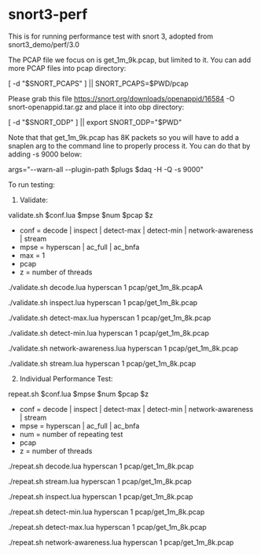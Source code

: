 # snort3-perf

This is for running performance test with snort 3, adopted from snort3_demo/perf/3.0

The PCAP file we focus on is get_1m_9k.pcap, but limited to it. You can add more PCAP files into pcap directory:

[ -d "$SNORT_PCAPS" ] || SNORT_PCAPS=$PWD/pcap

Please grab this file https://snort.org/downloads/openappid/16584 -O snort-openappid.tar.gz
and place it into obp directory:

[ -d "$SNORT_ODP" ] || export SNORT_ODP="$PWD"

Note that that get_1m_9k.pcap has 8K packets so you will have to add a snaplen arg to the command line to properly process it. 
You can do that by adding -s 9000 below:

args="--warn-all --plugin-path $plugs $daq -H -Q -s 9000"

To run testing:

1) Validate:

validate.sh $conf.lua $mpse $num $pcap $z

- conf = decode | inspect | detect-max | detect-min | network-awareness | stream
- mpse = hyperscan | ac_full | ac_bnfa
- max = 1
- pcap
- z = number of threads

./validate.sh decode.lua hyperscan 1 pcap/get_1m_8k.pcapA

./validate.sh inspect.lua hyperscan 1 pcap/get_1m_8k.pcap 


./validate.sh detect-max.lua hyperscan 1 pcap/get_1m_8k.pcap 

./validate.sh detect-min.lua hyperscan 1 pcap/get_1m_8k.pcap

./validate.sh network-awareness.lua hyperscan 1 pcap/get_1m_8k.pcap

./validate.sh stream.lua hyperscan 1 pcap/get_1m_8k.pcap 

2) Individual Performance Test:

repeat.sh $conf.lua $mpse $num $pcap $z

- conf = decode | inspect | detect-max | detect-min | network-awareness | stream
- mpse = hyperscan | ac_full | ac_bnfa
- num = number of repeating test
- pcap
- z = number of threads

./repeat.sh decode.lua hyperscan 1 pcap/get_1m_8k.pcap

./repeat.sh stream.lua hyperscan 1 pcap/get_1m_8k.pcap

./repeat.sh inspect.lua hyperscan 1 pcap/get_1m_8k.pcap

./repeat.sh detect-min.lua hyperscan 1 pcap/get_1m_8k.pcap

./repeat.sh detect-max.lua hyperscan 1 pcap/get_1m_8k.pcap

./repeat.sh network-awareness.lua hyperscan 1 pcap/get_1m_8k.pcap

